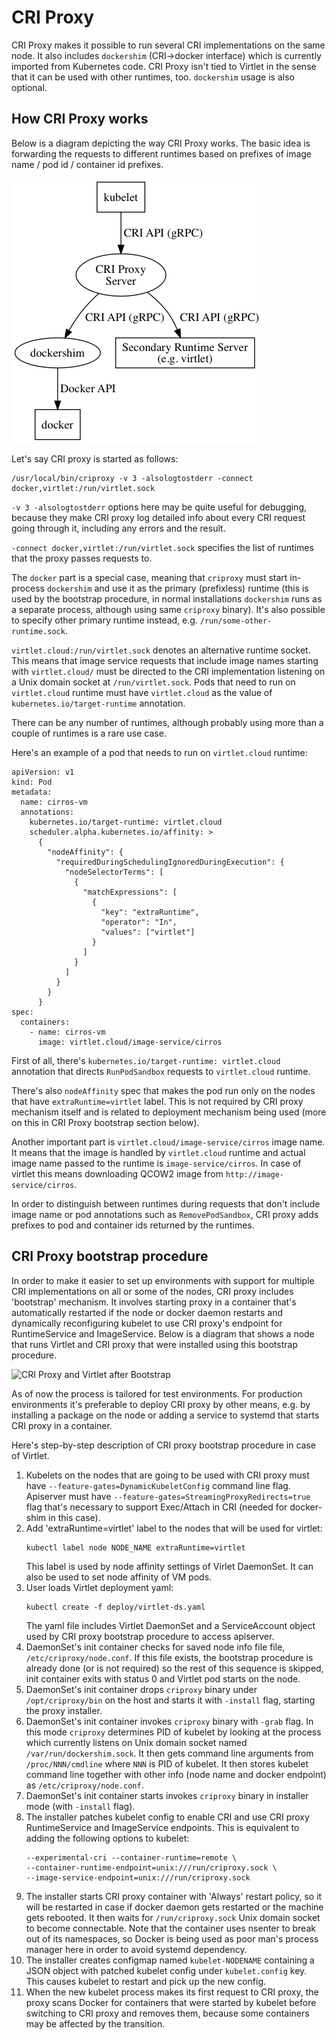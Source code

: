 # CRI Proxy

CRI Proxy makes it possible to run several CRI implementations on the
same node. It also includes `dockershim` (CRI->docker interface) which
is currently imported from Kubernetes code. CRI Proxy isn't tied to
Virtlet in the sense that it can be used with other runtimes,
too. `dockershim` usage is also optional.

## How CRI Proxy works

Below is a diagram depicting the way CRI Proxy works. The basic idea
is forwarding the requests to different runtimes based on prefixes of
image name / pod id / container id prefixes.

![CRI Request Path](criproxy.png)

Let's say CRI proxy is started as follows:
```
/usr/local/bin/criproxy -v 3 -alsologtostderr -connect docker,virtlet:/run/virtlet.sock
```

`-v 3 -alsologtostderr` options here may be quite useful for
debugging, because they make CRI proxy log detailed info about every
CRI request going through it, including any errors and the result.

`-connect docker,virtlet:/run/virtlet.sock` specifies the list of
runtimes that the proxy passes requests to.

The `docker` part is a special case, meaning that `criproxy` must
start in-process `dockershim` and use it as the primary (prefixless)
runtime (this is used by the bootstrap procedure, in normal
installations `dockershim` runs as a separate process, although using
same `criproxy` binary).  It's also possible to specify other primary
runtime instead, e.g. `/run/some-other-runtime.sock`.

`virtlet.cloud:/run/virtlet.sock` denotes an alternative runtime
socket. This means that image service requests that include image
names starting with `virtlet.cloud/` must be directed to the CRI
implementation listening on a Unix domain socket at
`/run/virtlet.sock`. Pods that need to run on `virtlet.cloud` runtime must
have `virtlet.cloud` as the value of `kubernetes.io/target-runtime`
annotation.

There can be any number of runtimes, although probably using more than
a couple of runtimes is a rare use case.

Here's an example of a pod that needs to run on `virtlet.cloud` runtime:
```
apiVersion: v1
kind: Pod
metadata:
  name: cirros-vm
  annotations:
    kubernetes.io/target-runtime: virtlet.cloud
    scheduler.alpha.kubernetes.io/affinity: >
      {
        "nodeAffinity": {
          "requiredDuringSchedulingIgnoredDuringExecution": {
            "nodeSelectorTerms": [
              {
                "matchExpressions": [
                  {
                    "key": "extraRuntime",
                    "operator": "In",
                    "values": ["virtlet"]
                  }
                ]
              }
            ]
          }
        }
      }
spec:
  containers:
    - name: cirros-vm
      image: virtlet.cloud/image-service/cirros
```

First of all, there's `kubernetes.io/target-runtime: virtlet.cloud`
annotation that directs `RunPodSandbox` requests to `virtlet.cloud` runtime.

There's also `nodeAffinity` spec that makes the pod run only on the
nodes that have `extraRuntime=virtlet` label. This is not required
by CRI proxy mechanism itself and is related to deployment mechanism
being used (more on this in CRI Proxy bootstrap section below).

Another important part is `virtlet.cloud/image-service/cirros` image name.
It means that the image is handled by `virtlet.cloud` runtime and actual
image name passed to the runtime is `image-service/cirros`. In case of
virtlet this means downloading QCOW2 image from
`http://image-service/cirros`.

In order to distinguish between runtimes during requests that don't
include image name or pod annotations such as `RemovePodSandbox`, CRI
proxy adds prefixes to pod and container ids returned by the runtimes.

## CRI Proxy bootstrap procedure

In order to make it easier to set up environments with support for
multiple CRI implementations on all or some of the nodes, CRI proxy
includes 'bootstrap' mechanism. It involves starting proxy in a
container that's automatically restarted if the node or docker daemon
restarts and dynamically reconfiguring kubelet to use CRI proxy's
endpoint for RuntimeService and ImageService. Below is a diagram that
shows a node that runs Virtlet and CRI proxy that were installed using
this bootstrap procedure.

![CRI Proxy and Virtlet after Bootstrap](bootstrap.png)

As of now the process is tailored for test environments. For
production environments it's preferable to deploy CRI proxy by other
means, e.g. by installing a package on the node or adding
a service to systemd that starts CRI proxy in a container.

Here's step-by-step description of CRI proxy bootstrap procedure
in case of Virtlet.

1. Kubelets on the nodes that are going to be used with CRI proxy
   must have `--feature-gates=DynamicKubeletConfig` command line flag.
   Apiserver must have `--feature-gates=StreamingProxyRedirects=true`
   flag that's necessary to support Exec/Attach in CRI (needed for
   docker-shim in this case).
2. Add 'extraRuntime=virtlet' label to the nodes that will be used for virtlet:
   ```
   kubectl label node NODE_NAME extraRuntime=virtlet
   ```
   This label is used by node affinity settings of Virlet DaemonSet.
   It can also be used to set node affinity of VM pods.
3. User loads Virtlet deployment yaml:
   ```
   kubectl create -f deploy/virtlet-ds.yaml
   ```
   The yaml file includes Virtlet DaemonSet and a ServiceAccount object used by
   CRI proxy bootstrap procedure to access apiserver.
4. DaemonSet's init container checks for saved node info file file,
   `/etc/criproxy/node.conf`. If this file exists, the bootstrap
   procedure is already done (or is not required) so the rest of this
   sequence is skipped, init container exits with status 0 and Virtlet
   pod starts on the node.
5. DaemonSet's init container drops `criproxy` binary under
   `/opt/criproxy/bin` on the host and starts it with `-install` flag,
   starting the proxy installer.
6. DaemonSet's init container invokes `criproxy` binary with `-grab`
   flag. In this mode `criproxy` determines PID of kubelet by looking
   at the process which currently listens on Unix domain socket named
   `/var/run/dockershim.sock`. It then gets command line arguments
   from `/proc/NNN/cmdline` where `NNN` is PID of kubelet. It then
   stores kubelet command line together with other info (node name and
   docker endpoint) as `/etc/criproxy/node.conf`.
7. DaemonSet's init container starts invokes `criproxy` binary in
   installer mode (with `-install` flag).
8. The installer patches kubelet config to enable CRI and use CRI proxy
   RuntimeService and ImageService endpoints. This is equivalent to
   adding the following options to kubelet:
   ```
   --experimental-cri --container-runtime=remote \
   --container-runtime-endpoint=unix:///run/criproxy.sock \
   --image-service-endpoint=unix:///run/criproxy.sock
   ```
9. The installer starts CRI proxy container with 'Always' restart
   policy, so it will be restarted in case if docker daemon gets
   restarted or the machine gets rebooted. It then waits for
   `/run/criproxy.sock` Unix domain socket to become connectable.
   Note that the container uses nsenter to break out of
   its namespaces, so Docker is being used as poor man's
   process manager here in order to avoid systemd dependency.
10. The installer creates configmap named `kubelet-NODENAME` containing
    a JSON object with patched kubelet config under `kubelet.config`
    key. This causes kubelet to restart and pick up the new config.
11. When the new kubelet process makes its first request to CRI proxy,
    the proxy scans Docker for containers that were started by kubelet
    before switching to CRI proxy and removes them, because some
    containers may be affected by the transition.
